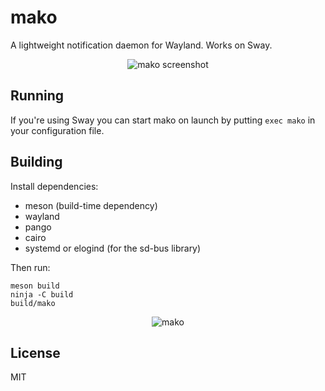 # mako

A lightweight notification daemon for Wayland. Works on Sway.

<p align="center">
  <img src="https://sr.ht/meoc.png" alt="mako screenshot">
</p>

## Running

If you're using Sway you can start mako on launch by putting `exec mako` in
your configuration file.

## Building

Install dependencies:

* meson (build-time dependency)
* wayland
* pango
* cairo
* systemd or elogind (for the sd-bus library)

Then run:

```shell
meson build
ninja -C build
build/mako
```

<p align="center">
  <img src="https://sr.ht/frOL.jpg" alt="mako">
</p>

## License

MIT
